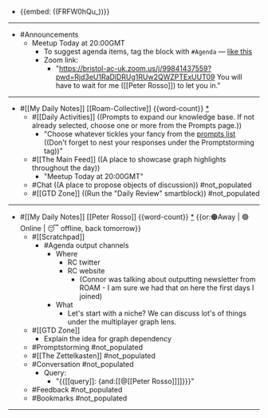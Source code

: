 - {{embed: ((FRFW0hQu_))}}
- ---
- #Announcements
    - Meetup Today at 20:00GMT
        - To suggest agenda items, tag the block with `#Agenda` — [like this](((qt8oh69sN)))
        - Zoom link:
            - "https://bristol-ac-uk.zoom.us/j/99841437559?pwd=Rjd3eU1RaDlDRUg1RUw2QWZPTExUUT09
You will have to wait for me ([[Peter Rosso]]) to let you in."
- ---
- #[[My Daily Notes]] [[Roam-Collective]] {{word-count}} [*]([[rc]]) 
    - #[[Daily Activities]] ((Prompts to expand our knowledge base. If not already selected, choose one or more from the Prompts page.))
        - "Choose whatever tickles your fancy from the [prompts list]([[Prompts]]) ((Don't forget to nest your responses under the Promptstorming tag))"
    - #[[The Main Feed]] ((A place to showcase graph highlights throughout the day))  
        - "Meetup Today at 20:00GMT"
    - #Chat ((A place to propose objects of discussion)) #not_populated
    - #[[GTD Zone]] ((Run the "Daily Review" smartblock)) #not_populated 
- ---
- #[[My Daily Notes]] [[Peter Rosso]] {{word-count}} [*]([[ptr]])   {{or:🟠Away | 🟢Online | 😴 offline, back tomorrow}}
    - #[[Scratchpad]]
        - #Agenda output channels
            - Where
                - RC twitter
                - RC website
                    - (Connor was talking about outputting newsletter from ROAM - I am sure we had that on here the first days I joined)
            - What
                - Let's start with a niche? We can discuss lot's of things under the multiplayer graph lens.
    - #[[GTD Zone]]
        - Explain the idea for graph dependency
    - #Promptstorming #not_populated
    - #[[The Zettelkasten]] #not_populated
    - #Conversation #not_populated
        - Query:
            - "{{[[query]]: {and:[[@[[Peter Rosso]]]]}}}"
    - #Feedback  #not_populated
    - #Bookmarks #not_populated
- ---
